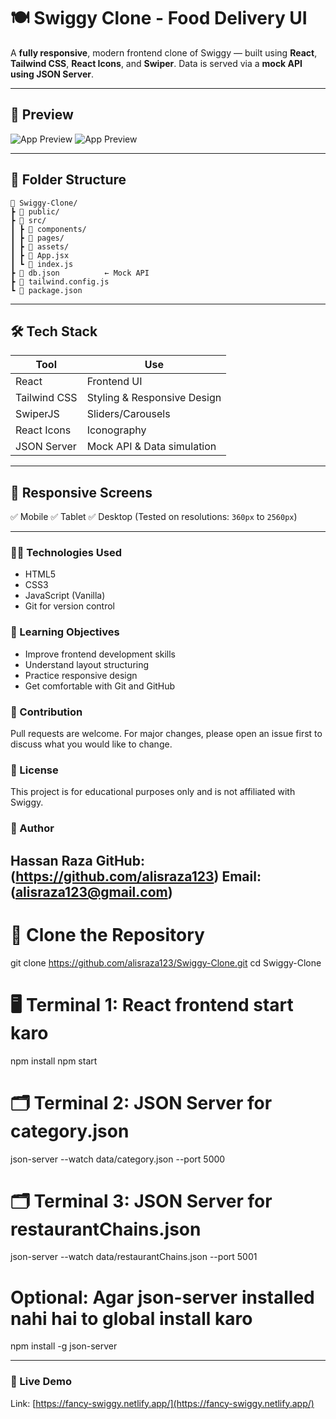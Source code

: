 # 🍽️ Swiggy Clone - Food Delivery UI

A **fully responsive**, modern frontend clone of Swiggy — built using **React**, **Tailwind CSS**, **React Icons**, and **Swiper**. Data is served via a **mock API using JSON Server**.

---

## 📸 Preview

![App Preview](./SnapShots/swiggyDesktop.png)
![App Preview](./SnapShots/swiggyMobile.png)

---

## 📁 Folder Structure

```
📆 Swiggy-Clone/
┣ 📁 public/
┣ 📁 src/
┃ ┣ 📁 components/
┃ ┣ 📁 pages/
┃ ┣ 📁 assets/
┃ ┣ 📄 App.jsx
┃ ┗ 📄 index.js
┣ 📄 db.json          ← Mock API
┣ 📄 tailwind.config.js
┗ 📄 package.json
```

---

## 🛠️ Tech Stack

| Tool         | Use                         |
| ------------ | --------------------------- |
| React        | Frontend UI                 |
| Tailwind CSS | Styling & Responsive Design |
| SwiperJS     | Sliders/Carousels           |
| React Icons  | Iconography                 |
| JSON Server  | Mock API & Data simulation  |
---

## 📱 Responsive Screens

✅ Mobile
✅ Tablet
✅ Desktop (Tested on resolutions: `360px` to `2560px`)

---

### 👨‍💻 Technologies Used

* HTML5
* CSS3
* JavaScript (Vanilla)
* Git for version control

### 🧠 Learning Objectives

* Improve frontend development skills
* Understand layout structuring
* Practice responsive design
* Get comfortable with Git and GitHub

### 🙌 Contribution

Pull requests are welcome. For major changes, please open an issue first to discuss what you would like to change.

### 📄 License

This project is for educational purposes only and is not affiliated with Swiggy.

### 🧑 Author

**Hassan Raza**
GitHub: (https://github.com/alisraza123)
Email: (alisraza123@gmail.com)
---
# 📁 Clone the Repository
git clone https://github.com/alisraza123/Swiggy-Clone.git
cd Swiggy-Clone

# 🖥️ Terminal 1: React frontend start karo
npm install
npm start

# 🗂️ Terminal 2: JSON Server for category.json
json-server --watch data/category.json --port 5000

# 🗂️ Terminal 3: JSON Server for restaurantChains.json
json-server --watch data/restaurantChains.json --port 5001

# Optional: Agar json-server installed nahi hai to global install karo
npm install -g json-server

---

### 📲 Live Demo

Link: [https://fancy-swiggy.netlify.app/](https://fancy-swiggy.netlify.app/)
